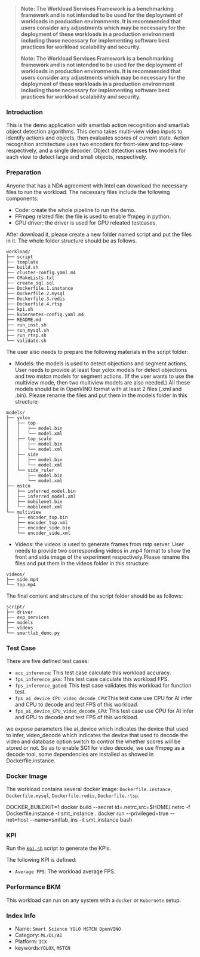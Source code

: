 >
> **Note: The Workload Services Framework is a benchmarking framework and is not intended to be used for the deployment of workloads in production environments. It is recommended that users consider any adjustments which may be necessary for the deployment of these workloads in a production environment including those necessary for implementing software best practices for workload scalability and security.**
>
>
> **Note: The Workload Services Framework is a benchmarking framework and is not intended to be used for the deployment of workloads in production environments. It is recommended that users consider any adjustments which may be necessary for the deployment of these workloads in a production environment including those necessary for implementing software best practices for workload scalability and security.**
>
### Introduction

This is the demo application with smartlab action recognition and smartlab object detection algorithms.
This demo takes multi-view video inputs to identify actions and objects, then evaluates scores of current state.
Action recognition architecture uses two encoders for front-view and top-view respectively, and a single decoder.
Object detection uses two models for each view to detect large and small objects, respectively.

### Preparation

Anyone that has a NDA agreement with Intel can download the necessary files to run the workload. 
The necessary files include the following components:
- Code: create the whole pipeline to run the demo.
- FFmpeg related file: the file is used to enable ffmpeg in python.
- GPU driver: the driver is used for GPU releated testcases.

After download it, please create a new folder named script and put the files in it. The whole folder structure should be as follows.
```
workload/
├── script
├── template
├── build.sh
├── cluster-config.yaml.m4
├── CMakeLists.txt
├── create_sql.sql
├── Dockerfile.1.instance
├── Dockerfile.2.mysql
├── Dockerfile.3.redis
├── Dockerfile.4.rtsp
├── kpi.sh
├── kubernetes-config.yaml.m4
├── README.md
├── run_inst.sh
├── run_mysql.sh
├── run_rtsp.sh
└── validate.sh
```

The user also needs to prepare the following materials in the script folder:
- Models: the models is used to detect objections and segment actions. User needs to provide at least four yolox models for detect objections and two mstcn models for segment actions. (If the user wants to use the multiview mode, then two multiview models are also needed.) All these models should be in OpenVINO format with at least 2 files (.xml and .bin). Please rename the files and put them in the models folder in this structure:
```
models/
├── yolox
│   ├── top
│   │   ├── model.bin
│   │   └── model.xml
│   ├── top_scale
│   │   ├── model.bin
│   │   └── model.xml
│   ├── side
│   │   ├── model.bin
│   │   └── model.xml
│   └── side_ruler
│       ├── model.bin
│       └── model.xml
├── mstcn
│   ├── inferred_model.bin
│   ├── inferred_model.xml
│   ├── mobilenet.bin
│   └── mobilenet.xml
└── multiview
    ├── encoder_top.bin
    ├── encoder_top.xml
    ├── encoder_side.bin
    └── encoder_side.xml
```
- Videos: the videos is used to generate frames from rstp server. User needs to provide two corresponding videos in .mp4 format to show the front and side image of the experiment respectively.Please rename the files and put them in the videos folder in this structure:
```
videos/
├── side.mp4
└── top.mp4
```

The final content and structure of the script folder should be as follows:
```
script/
├── driver
├── exp_services
├── models
├── videos
└── smartlab_demo.py
```

### Test Case

There are five defined test cases: 
- `acc_inference`: This test case calculate this workload accuracy.
- `fps_inference_pkm`: This test case calculate this workload FPS.
- `fps_inference_gated`: This test case validates this workload for function test.
- `fps_ai_device_CPU_video_decode_CPU`:This test case use CPU for AI infer and CPU to decode and test FPS of this workload.
- `fps_ai_device_CPU_video_decode_GPU`: This test case use CPU for AI infer and GPU to decode and test FPS of this workload.

we expose parameters like ai_device which indicates the device that used to infer,
video_decode which indicates the device that used to decode the video
and database option switch to control the whether scores will be stored or not.
So as to enable SG1 for video decode, we use ffmpeg as a decode tool, some dependencies are installed as showed in Dockerfile.instance.

### Docker Image

The workload contains several docker image: `Dockerfile.instance`, `Dockerfile.mysql`, `Dockerfile.redis`, `Dockerfile.rtsp`.

DOCKER_BUILDKIT=1 docker build --secret id=.netrc,src=$HOME/.netrc -f Dockerfile.instance -t smt_instance .
docker run --privileged=true --net=host --name=smtlab_ins -it smt_instance bash

### KPI

Run the [`kpi.sh`](kpi.sh) script to generate the KPIs. 

The following KPI is defined:
- `Average FPS`: The workload average FPS.  

### Performance BKM

This workload can run on any system with a `docker` or `Kubernete` setup.  

### Index Info

- Name: `Smart Science YOLO MSTCN OpenVINO`
- Category: `ML/DL/AI`
- Platform: `ICX`
- keywords:`YOLOX`, `MSTCN`


